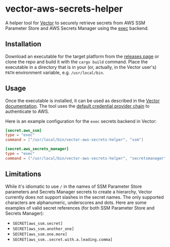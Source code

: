 # vector-aws-secrets-helper

A helper tool for [Vector](https://vector.dev/) to securely retrieve secrets from AWS SSM Parameter Store and AWS
Secrets Manager using the [exec](https://vector.dev/highlights/2022-07-07-secrets-management/) backend.

## Installation

Download an executable for the target platform from the
[releases page](https://github.com/smolse/vector-aws-secrets-helper/releases) or clone the repo and build it with the
`cargo build` command. Place the executable in a directory that is in your (or, actually, in the Vector user's) `PATH`
environment variable, e.g. `/usr/local/bin`.

## Usage

Once the executable is installed, it can be used as described in the
[Vector documentation](https://vector.dev/docs/reference/configuration/global-options/#secret.exec). The tool uses
the [default credential provider chain](https://docs.aws.amazon.com/sdkref/latest/guide/standardized-credentials.html#credentialProviderChain)
to authenticate to AWS.

Here is an example configuration for the `exec` secrets backend in Vector:

```toml
[secret.aws_ssm]
type = "exec"
command = ["/usr/local/bin/vector-aws-secrets-helper", "ssm"]

[secret.aws_secrets_manager]
type = "exec"
command = ["/usr/local/bin/vector-aws-secrets-helper", "secretsmanager"]
```

## Limitations

While it's idiomatic to use `/` in the names of SSM Parameter Store parameters and Secrets Manager secrets to create a
hierarchy, Vector currently does not support slashes in the secret names. The only supported characters are
alphanumeric, underscores and dots. Here are some examples of valid secret references (for both SSM Parameter Store and
Secrets Manager):
- `SECRET[aws_ssm.secret]`
- `SECRET[aws_ssm.another_one]`
- `SECRET[aws_ssm.one.more]`
- `SECRET[aws_ssm..secret.with.a.leading.comma]`

